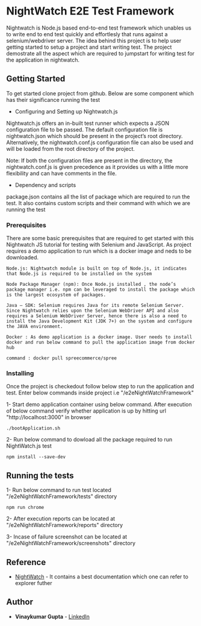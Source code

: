 # NightWatch E2E Test Framework

Nightwatch is Node.js based end-to-end test framework which unables us to write end to end test quickly and effortlesly that runs against a selenium/webdriver server. The idea behind this project is to help user getting started to setup a project and start writing test. The project demostrate all the aspect which are required to jumpstart for writing test for the application in nightwatch.

## Getting Started

To get started clone project from github. Below are some component which has their significance running the test

-	Configuring and Setting up Nightwatch.js

Nightwatch.js offers an in-built test runner which expects a JSON configuration file to be passed. The default configuration file is nightwatch.json which should be present in the project’s root directory. Alternatively, the nightwatch.conf.js configuration file can also be used and will be loaded from the root directory of the project.

Note: If both the configuration files are present in the directory, the nightwatch.conf.js is given precedence as it provides us with a little more flexibility and can have comments in the file.

-	Dependency and scripts

package.json contains all the list of package which are required to run the test. It also contains custom scripts and their command with which we are running the test


### Prerequisites

There are some basic prerequisites that are required to get started with this Nightwatch JS tutorial for testing with Selenium and JavaScript. As project requires a demo application to run which is a docker image and neds to be downloaded.

```
Node.js: Nightwatch module is built on top of Node.js, it indicates that Node.js is required to be installed on the system 
```
```
Node Package Manager (npm): Once Node.js installed , the node’s package manager i.e. npm can be leveraged to install the package which is the largest ecosystem of packages.
```
```
Java – SDK: Selenium requires Java for its remote Selenium Server. Since Nightwatch relies upon the Selenium WebDriver API and also requires a Selenium WebDriver Server, hence there is also a need to install the Java Development Kit (JDK 7+) on the system and configure the JAVA environment.
```
```
Docker : As demo application is a docker image. User needs to install docker and run below command to pull the application image from docker hub

command : docker pull spreecommerce/spree
```

### Installing

Once the project is checkedout follow below step to run the application and test. Enter below commands inside project i.e "/e2eNightWatchFramework"

1- Start demo application container using below command. After execution of below command verify whether application is up by hitting url "http://localhost:3000" in browser

```
./bootApplication.sh
```

2- Run below command to dowload all the package required to run NightWatch.js test

```
npm install --save-dev
```

## Running the tests


1- Run below command to run test located "/e2eNightWatchFramework/tests" directory

```
npm run chrome
```

2- After execution reports can be located at "/e2eNightWatchFramework/reports" directory

3- Incase of failure screenshot can be located at "/e2eNightWatchFramework/screenshots" directory

## Reference

* [NightWatch](https://nightwatchjs.org/guide) - It contains a best documentation which one can refer to explorer futher

## Author

* **Vinaykumar Gupta** - [LinkedIn](https://in.linkedin.com/in/vinaygupta2050)


